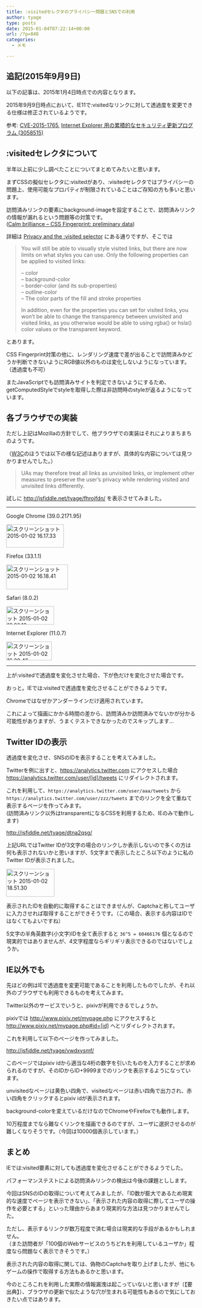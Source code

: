 ```yaml
---
title: :visitedセレクタのプライバシー問題とSNSでの利用
author: tyage
type: posts
date: 2015-01-04T07:22:14+00:00
url: /?p=848
categories:
  - メモ

---
```

<h2>追記(2015年9月9日)</h2>
<p>以下の記事は、2015年1月4日時点での内容となります。</p>
<p>2015年9月9日時点において、IE11で:visitedなリンクに対して透過度を変更できる仕様は修正されているようです。</p>
<p>参考: <a href="http://www.cve.mitre.org/cgi-bin/cvename.cgi?name=CVE-2015-1765">CVE-2015-1765</a>, <a href="https://technet.microsoft.com/ja-jp/library/MS15-056">Internet Explorer 用の累積的なセキュリティ更新プログラム (3058515)</a></p>
<h2>:visitedセレクタについて</h2>
<p>半年以上前に少し調べたことについてまとめてみたいと思います。</p>
<p>まずCSSの擬似セレクタに:visitedがあり、:visitedセレクタではプライバシーの問題上、使用可能なプロパティが制限されていることはご存知の方も多いと思います。</p>
<p>訪問済みリンクの要素にbackground-imageを設定することで、訪問済みリンクの情報が漏れるという問題等の対策です。<br />
(<a href="http://saizai.livejournal.com/960791.html">Calm brilliance &#8211; CSS Fingerprint: preliminary data</a>)</p>
<p>詳細は <a href="https://developer.mozilla.org/en-US/docs/Web/CSS/Privacy_and_the_:visited_selector">Privacy and the :visited selector</a> にある通りですが、そこでは</p>
<blockquote><p>
You will still be able to visually style visited links, but there are now limits on what styles you can use. Only the following properties can be applied to visited links:</p>
<p>&#8211; color<br />
&#8211; background-color<br />
&#8211; border-color (and its sub-properties)<br />
&#8211; outline-color<br />
&#8211; The color parts of the fill and stroke properties</p>
<p>In addition, even for the properties you can set for visited links, you won&#8217;t be able to change the transparency between unvisited and visited links, as you otherwise would be able to using rgba() or hsla() color values or the transparent keyword.</p></blockquote>
<p>とあります。</p>
<p>CSS Fingerprint対策の他に、レンダリング速度で差が出ることで訪問済みかどうか判断できないようにRGB値以外のものは変化しないようになっています。（透過度も不可）</p>
<p>またJavaScriptでも訪問済みサイトを判定できないようにするため、getComputedStyleでstyleを取得した際は非訪問時のstyleが返るようになっています。</p>
<h2>各ブラウザでの実装</h2>
<p>ただし上記はMozillaの方針でして、他ブラウザでの実装はそれによりまちまちのようです。</p>
<p>（<a href="http://www.w3.org/TR/css3-selectors/#the-link-pseudo-classes-link-and-visited">W3C</a>のほうでは以下の様な記述はありますが、具体的な内容については見つかりませんでした。）</p>
<blockquote><p>
UAs may therefore treat all links as unvisited links, or implement other measures to preserve the user&#8217;s privacy while rendering visited and unvisited links differently.
</p></blockquote>
<p>試しに <a href="http://jsfiddle.net/tyage/fhrojfdn/">http://jsfiddle.net/tyage/fhrojfdn/</a> を表示させてみました。</p>
<hr />
<p>Google Chrome (39.0.2171.95)</p>
<p><a href="https://blog.tyage.net/wp-content/uploads/2015/01/80cea50ce3bcd1594f632a34f0227fff.png"><img data-attachment-id="854" data-permalink="https://blog.tyage.net/?attachment_id=854" data-orig-file="https://blog.tyage.net/wp-content/uploads/2015/01/80cea50ce3bcd1594f632a34f0227fff.png" data-orig-size="153,62" data-comments-opened="1" data-image-meta="{&quot;aperture&quot;:&quot;0&quot;,&quot;credit&quot;:&quot;&quot;,&quot;camera&quot;:&quot;&quot;,&quot;caption&quot;:&quot;&quot;,&quot;created_timestamp&quot;:&quot;0&quot;,&quot;copyright&quot;:&quot;&quot;,&quot;focal_length&quot;:&quot;0&quot;,&quot;iso&quot;:&quot;0&quot;,&quot;shutter_speed&quot;:&quot;0&quot;,&quot;title&quot;:&quot;&quot;,&quot;orientation&quot;:&quot;0&quot;}" data-image-title="スクリーンショット 2015-01-02 16.17.33" data-image-description="" data-medium-file="https://blog.tyage.net/wp-content/uploads/2015/01/80cea50ce3bcd1594f632a34f0227fff.png" data-large-file="https://blog.tyage.net/wp-content/uploads/2015/01/80cea50ce3bcd1594f632a34f0227fff.png" src="https://blog.tyage.net/wp-content/uploads/2015/01/80cea50ce3bcd1594f632a34f0227fff.png" alt="スクリーンショット 2015-01-02 16.17.33" width="153" height="62" class="alignnone size-full wp-image-854" /></a></p>
<p>Firefox (33.1.1)</p>
<p><a href="https://blog.tyage.net/wp-content/uploads/2015/01/b8109db2de7d7b1e6a8d235534dc8827.png"><img data-attachment-id="855" data-permalink="https://blog.tyage.net/?attachment_id=855" data-orig-file="https://blog.tyage.net/wp-content/uploads/2015/01/b8109db2de7d7b1e6a8d235534dc8827.png" data-orig-size="164,66" data-comments-opened="1" data-image-meta="{&quot;aperture&quot;:&quot;0&quot;,&quot;credit&quot;:&quot;&quot;,&quot;camera&quot;:&quot;&quot;,&quot;caption&quot;:&quot;&quot;,&quot;created_timestamp&quot;:&quot;0&quot;,&quot;copyright&quot;:&quot;&quot;,&quot;focal_length&quot;:&quot;0&quot;,&quot;iso&quot;:&quot;0&quot;,&quot;shutter_speed&quot;:&quot;0&quot;,&quot;title&quot;:&quot;&quot;,&quot;orientation&quot;:&quot;0&quot;}" data-image-title="スクリーンショット 2015-01-02 16.18.41" data-image-description="" data-medium-file="https://blog.tyage.net/wp-content/uploads/2015/01/b8109db2de7d7b1e6a8d235534dc8827.png" data-large-file="https://blog.tyage.net/wp-content/uploads/2015/01/b8109db2de7d7b1e6a8d235534dc8827.png" src="https://blog.tyage.net/wp-content/uploads/2015/01/b8109db2de7d7b1e6a8d235534dc8827.png" alt="スクリーンショット 2015-01-02 16.18.41" width="164" height="66" class="alignnone size-full wp-image-855" /></a></p>
<p>Safari (8.0.2)</p>
<p><a href="https://blog.tyage.net/wp-content/uploads/2015/01/e57a74851319191dd3b262af382f19b0.png"><img data-attachment-id="857" data-permalink="https://blog.tyage.net/?attachment_id=857" data-orig-file="https://blog.tyage.net/wp-content/uploads/2015/01/e57a74851319191dd3b262af382f19b0.png" data-orig-size="127,49" data-comments-opened="1" data-image-meta="{&quot;aperture&quot;:&quot;0&quot;,&quot;credit&quot;:&quot;&quot;,&quot;camera&quot;:&quot;&quot;,&quot;caption&quot;:&quot;&quot;,&quot;created_timestamp&quot;:&quot;0&quot;,&quot;copyright&quot;:&quot;&quot;,&quot;focal_length&quot;:&quot;0&quot;,&quot;iso&quot;:&quot;0&quot;,&quot;shutter_speed&quot;:&quot;0&quot;,&quot;title&quot;:&quot;&quot;,&quot;orientation&quot;:&quot;0&quot;}" data-image-title="スクリーンショット 2015-01-02 16.20.18" data-image-description="" data-medium-file="https://blog.tyage.net/wp-content/uploads/2015/01/e57a74851319191dd3b262af382f19b0.png" data-large-file="https://blog.tyage.net/wp-content/uploads/2015/01/e57a74851319191dd3b262af382f19b0.png" src="https://blog.tyage.net/wp-content/uploads/2015/01/e57a74851319191dd3b262af382f19b0.png" alt="スクリーンショット 2015-01-02 16.20.18" width="127" height="49" class="alignnone size-full wp-image-857" /></a></p>
<p>Internet Explorer (11.0.7)</p>
<p><a href="https://blog.tyage.net/wp-content/uploads/2015/01/687361ae3b5eb8205f7b9b0b4e915207.png"><img data-attachment-id="858" data-permalink="https://blog.tyage.net/?attachment_id=858" data-orig-file="https://blog.tyage.net/wp-content/uploads/2015/01/687361ae3b5eb8205f7b9b0b4e915207.png" data-orig-size="121,50" data-comments-opened="1" data-image-meta="{&quot;aperture&quot;:&quot;0&quot;,&quot;credit&quot;:&quot;&quot;,&quot;camera&quot;:&quot;&quot;,&quot;caption&quot;:&quot;&quot;,&quot;created_timestamp&quot;:&quot;0&quot;,&quot;copyright&quot;:&quot;&quot;,&quot;focal_length&quot;:&quot;0&quot;,&quot;iso&quot;:&quot;0&quot;,&quot;shutter_speed&quot;:&quot;0&quot;,&quot;title&quot;:&quot;&quot;,&quot;orientation&quot;:&quot;0&quot;}" data-image-title="スクリーンショット 2015-01-02 16.20.46" data-image-description="" data-medium-file="https://blog.tyage.net/wp-content/uploads/2015/01/687361ae3b5eb8205f7b9b0b4e915207.png" data-large-file="https://blog.tyage.net/wp-content/uploads/2015/01/687361ae3b5eb8205f7b9b0b4e915207.png" src="https://blog.tyage.net/wp-content/uploads/2015/01/687361ae3b5eb8205f7b9b0b4e915207.png" alt="スクリーンショット 2015-01-02 16.20.46" width="121" height="50" class="alignnone size-full wp-image-858" /></a></p>
<hr />
<p>上が:visitedで透過度を変化させた場合、下が色だけを変化させた場合です。</p>
<p>おっと。IEでは:visitedで透過度を変化させることができるようです。</p>
<p>Chromeではなぜかアンダーラインだけ適用されています。</p>
<p>これによって描画にかかる時間の差から、訪問済みか訪問済みでないかが分かる可能性がありますが、うまくテストできなかったのでスキップします&#8230;</p>
<h2>Twitter IDの表示</h2>
<p>透過度を変化させ、SNSのIDを表示することを考えてみました。</p>
<p>Twitterを例に出すと、<a href="https://analytics.twitter.com">https://analytics.twitter.com</a> にアクセスした場合 <a href="https://analytics.twitter.com/user/[id]/tweets">https://analytics.twitter.com/user/[id]/tweets</a> にリダイレクトされます。</p>
<p>これを利用して、<code>https://analytics.twitter.com/user/aaa/tweets</code> から <code>https://analytics.twitter.com/user/zzz/tweets</code> までのリンクを全て重ねて表示するページを作ってみます。<br />
(訪問済みリンク以外はtransparentになるCSSを利用するため、IEのみで動作します)</p>
<p><a href="http://jsfiddle.net/tyage/dtna2qsg/">http://jsfiddle.net/tyage/dtna2qsg/</a></p>
<p>上記URLではTwitter IDが3文字の場合のリンクしか表示しないので多くの方は何も表示されないかと思いますが、5文字まで表示したところ以下のように私のTwitter IDが表示されました。</p>
<p><a href="https://blog.tyage.net/wp-content/uploads/2015/01/9174a646463327e6e48237b7ed063550.png"><img data-attachment-id="861" data-permalink="https://blog.tyage.net/?attachment_id=861" data-orig-file="https://blog.tyage.net/wp-content/uploads/2015/01/9174a646463327e6e48237b7ed063550.png" data-orig-size="128,74" data-comments-opened="1" data-image-meta="{&quot;aperture&quot;:&quot;0&quot;,&quot;credit&quot;:&quot;&quot;,&quot;camera&quot;:&quot;&quot;,&quot;caption&quot;:&quot;&quot;,&quot;created_timestamp&quot;:&quot;0&quot;,&quot;copyright&quot;:&quot;&quot;,&quot;focal_length&quot;:&quot;0&quot;,&quot;iso&quot;:&quot;0&quot;,&quot;shutter_speed&quot;:&quot;0&quot;,&quot;title&quot;:&quot;&quot;,&quot;orientation&quot;:&quot;0&quot;}" data-image-title="スクリーンショット 2015-01-02 18.51.30" data-image-description="" data-medium-file="https://blog.tyage.net/wp-content/uploads/2015/01/9174a646463327e6e48237b7ed063550.png" data-large-file="https://blog.tyage.net/wp-content/uploads/2015/01/9174a646463327e6e48237b7ed063550.png" src="https://blog.tyage.net/wp-content/uploads/2015/01/9174a646463327e6e48237b7ed063550.png" alt="スクリーンショット 2015-01-02 18.51.30" width="128" height="74" class="alignnone size-full wp-image-861" /></a></p>
<p>表示されたIDを自動的に取得することはできませんが、Captchaと称してユーザに入力させれば取得することができそうです。（この場合、表示する内容はIDではなくてもよいですね）</p>
<p>5文字の半角英数字(小文字)IDを全て表示すると <code>36^5 = 60466176</code> 個となるので現実的ではありませんが、4文字程度ならギリギリ表示できるのではないでしょうか。</p>
<h2>IE以外でも</h2>
<p>先ほどの例はIEで透過度を変更可能であることを利用したものでしたが、それ以外のブラウザでも利用できるものを考えてみます。</p>
<p>Twitter以外のサービスでいうと、pixivが利用できるでしょうか。</p>
<p>pixivでは <a href="http://www.pixiv.net/mypage.php">http://www.pixiv.net/mypage.php</a> にアクセスすると <a href="http://www.pixiv.net/mypage.php#id=[id]">http://www.pixiv.net/mypage.php#id=[id]</a> へとリダイレクトされます。</p>
<p>これを利用して以下のページを作ってみました。</p>
<p><a href="http://jsfiddle.net/tyage/vwdxysmf/">http://jsfiddle.net/tyage/vwdxysmf/</a></p>
<p>このページではpixiv idから適当な4桁の数字を引いたものを入力することが求められるのですが、そのIDからID+9999までのリンクを表示するようになっています。</p>
<p>unvisitedなページは黄色い四角で、visitedなページは赤い四角で出力され、赤い四角をクリックするとpixiv idが表示されます。</p>
<p>background-colorを変えているだけなのでChromeやFirefoxでも動作します。</p>
<p>10万程度までなら難なくリンクを描画できるのですが、ユーザに選択させるのが難しくなりそうです。（今回は10000個表示しています。）</p>
<h2>まとめ</h2>
<p>IEでは:visited要素に対しても透過度を変化させることができるようでした。</p>
<p>パフォーマンステストによる訪問済みリンクの検出は今後の課題としします。</p>
<p>今回はSNSのIDの取得について考えてみましたが、「ID数が膨大であるため現実的な速度でページを表示できない」、「表示された内容の取得に際してユーザの操作を必要とする」といった理由からあまり現実的な方法は見つかりませんでした。</p>
<p>ただし、表示するリンクが数万程度で済む場合は現実的な手段があるかもしれません。<br />
（また訪問者が「100個のWebサービスのうちどれを利用しているユーザか」程度なら問題なく表示できそうです。）</p>
<p>表示された内容の取得に関しては、偽物のCaptchaを取り上げましたが、他にもゲームの操作で取得する方法もあるかと思います。</p>
<p>今のところこれを利用した実際の情報漏洩は起こっていないと思いますが（【要出典】）、ブラウザの更新で似たような穴が生まれる可能性もあるので気にしておきたい点ではあります。</p>
